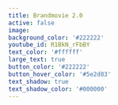 ```yaml
---
title: Brandmovie 2.0
active: false
image:
background_color: '#222222'
youtube_id: R1BkN_rFbBY
text_color: '#ffffff'
large_text: true
button_color: '#222222'
button_hover_color: '#5e2d83'
text_shadow: true
text_shadow_color: '#000000'
---
```


